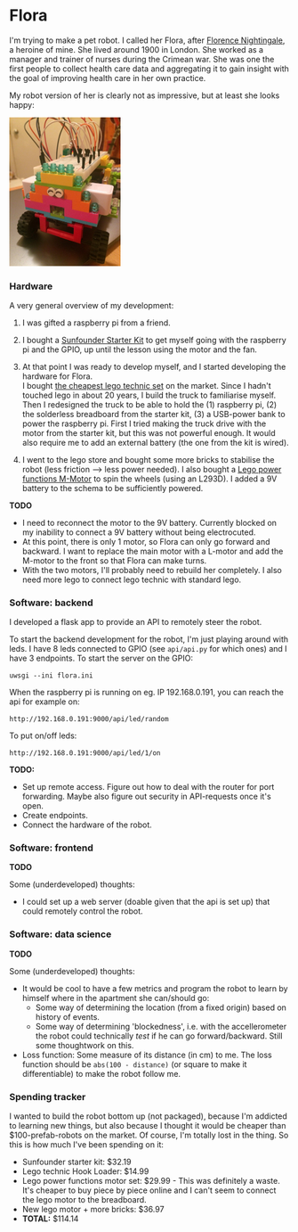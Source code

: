 # Flora

I'm trying to make a pet robot.  I called her Flora, after [Florence Nightingale](https://en.wikipedia.org/wiki/Florence_Nightingale), a heroine of mine.  She lived around 1900 in London.  She worked as a manager and trainer of nurses during the Crimean war.  She was one the first people to collect health care data and aggregating it to gain insight with the goal of improving health care in her own practice.

My robot version of her is clearly not as impressive, but at least she looks happy:

<img src="media/phase3c_growingup.jpg" width="200">

### Hardware

A very general overview of my development:
1. I was gifted a raspberry pi from a friend.
2. I bought a [Sunfounder Starter Kit](https://www.sunfounder.com/) to get myself going with the raspberry pi and the GPIO, up until the lesson using the motor and the fan.
3. At that point I was ready to develop myself, and I started developing the hardware for Flora.  
  I bought [the cheapest lego technic set](https://shop.lego.com/en-US/Hook-Loader-42084) on the market.  Since I hadn't touched lego in about 20 years, I build the truck to familiarise myself.  Then I redesigned the truck to be able to hold the (1) raspberry pi, (2) the solderless breadboard from the starter kit, (3) a USB-power bank to power the raspberry pi.  First I tried making the truck drive with the motor from the starter kit, but this was not powerful enough.  It would also require me to add an external battery (the one from the kit is wired).

4. I went to the lego store and bought some more bricks to stabilise the robot (less friction --> less power needed).  I also bought a [Lego power functions M-Motor](https://shop.lego.com/en-US/LEGO-Power-Functions-M-Motor-8883) to spin the wheels (using an L293D).  I added a 9V battery to the schema to be sufficiently powered.

**TODO**

- I need to reconnect the motor to the 9V battery.  Currently blocked on my inability to connect a 9V battery without being electrocuted.
- At this point, there is only 1 motor, so Flora can only go forward and backward.  I want to replace the main motor with a L-motor and add the M-motor to the front so that Flora can make turns.
- With the two motors, I'll probably need to rebuild her completely.  I also need more lego to connect lego technic with standard lego.

### Software: backend

I developed a flask app to provide an API to remotely steer the robot.  

To start the backend development for the robot, I'm just playing around with leds.  I have 8 leds connected to GPIO (see `api/api.py` for which ones) and I have 3 endpoints.  To start the server  on the GPIO:

    uwsgi --ini flora.ini

When the raspberry pi is running on eg. IP 192.168.0.191, you can reach the api for example on:

    http://192.168.0.191:9000/api/led/random

To put on/off leds:

    http://192.168.0.191:9000/api/led/1/on

**TODO:**

- Set up remote access.  Figure out how to deal with the router for port forwarding.  Maybe also figure out security in API-requests once it's open.
- Create endpoints.
- Connect the hardware of the robot.

### Software: frontend

**TODO**

Some (underdeveloped) thoughts:
- I could set up a web server (doable given that the api is set up) that could remotely control the robot.

### Software: data science

**TODO**

Some (underdeveloped) thoughts:

- It would be cool to have a few metrics and program the robot to learn by himself where in the apartment she can/should go:
  - Some way of determining the location (from a fixed origin) based on history of events.
  - Some way of determining 'blockedness', i.e. with the accellerometer the robot could technically _test_ if he can go forward/backward.  Still some thoughtwork on this.
- Loss function: Some measure of its distance (in cm) to me.  The loss function should be `abs(100 - distance)` (or square to make it differentiable) to make the robot follow me.

### Spending tracker

I wanted to build the robot bottom up (not packaged), because I'm addicted to learning new things, but also because I thought it would be cheaper than $100-prefab-robots on the market.  Of course, I'm totally lost in the thing.  So this is how much I've been spending on it:
- Sunfounder starter kit: $32.19
- Lego technic Hook Loader: $14.99
- Lego power functions motor set: $29.99 - This was definitely a waste.  It's cheaper to buy piece by piece online and I can't seem to connect the lego motor to the breadboard.
- New lego motor + more bricks: $36.97
- **TOTAL:** $114.14
